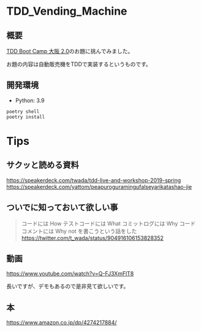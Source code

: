 # TDD_Vending_Machine

## 概要

[TDD Boot Camp 大阪 2.0](http://devtesting.jp/tddbc/?TDDBC%E5%A4%A7%E9%98%AA2.0%2F%E8%AA%B2%E9%A1%8C)のお題に挑んでみました。

お題の内容は自動販売機をTDDで実装するというものです。

## 開発環境

- Python: 3.9

```
poetry shell
poetry install
```

# Tips

## サクッと読める資料
https://speakerdeck.com/twada/tdd-live-and-workshop-2019-spring
https://speakerdeck.com/yattom/peapuroguramingufalseyarikatashao-jie

## ついでに知っておいて欲しい事
> コードには How
> テストコードには What
> コミットログには Why
> コードコメントには Why not
> を書こうという話をした
https://twitter.com/t_wada/status/904916106153828352

## 動画
https://www.youtube.com/watch?v=Q-FJ3XmFlT8

長いですが、デモもあるので是非見て欲しいです。

## 本
https://www.amazon.co.jp/dp/4274217884/
